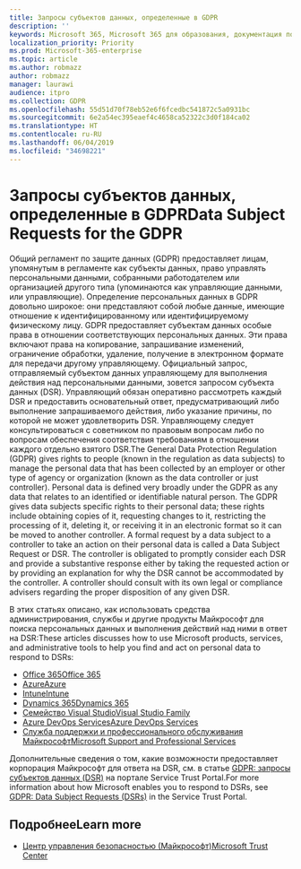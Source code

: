 ```yaml
---
title: Запросы субъектов данных, определенные в GDPR
description: ''
keywords: Microsoft 365, Microsoft 365 для образования, документация по Microsoft 365, GDPR
localization_priority: Priority
ms.prod: Microsoft-365-enterprise
ms.topic: article
ms.author: robmazz
author: robmazz
manager: laurawi
audience: itpro
ms.collection: GDPR
ms.openlocfilehash: 55d51d70f78eb52e6f6fcedbc541872c5a0931bc
ms.sourcegitcommit: 6e2a54ec395eaef4c4658ca52322c3d0f184ca02
ms.translationtype: HT
ms.contentlocale: ru-RU
ms.lasthandoff: 06/04/2019
ms.locfileid: "34698221"
---
```

# <a name="data-subject-requests-for-the-gdpr"></a><span data-ttu-id="7a54f-103">Запросы субъектов данных, определенные в GDPR</span><span class="sxs-lookup"><span data-stu-id="7a54f-103">Data Subject Requests for the GDPR</span></span>

<span data-ttu-id="7a54f-p101">Общий регламент по защите данных (GDPR) предоставляет лицам, упомянутым в регламенте как субъекты данных, право управлять персональными данными, собранными работодателем или организацией другого типа (упоминаются как управляющие данными, или управляющие). Определение персональных данных в GDPR довольно широкое: они представляют собой любые данные, имеющие отношение к идентифицированному или идентифицируемому физическому лицу. GDPR предоставляет субъектам данных особые права в отношении соответствующих персональных данных. Эти права включают права на копирование, запрашивание изменений, ограничение обработки, удаление, получение в электронном формате для передачи другому управляющему. Официальный запрос, отправляемый субъектом данных управляющему для выполнения действия над персональными данными, зовется запросом субъекта данных (DSR). Управляющий обязан оперативно рассмотреть каждый DSR и предоставить основательный ответ, предусматривающий либо выполнение запрашиваемого действия, либо указание причины, по которой не может удовлетворить DSR. Управляющему следует консультироваться с советником по правовым вопросам либо по вопросам обеспечения соответствия требованиям в отношении каждого отдельно взятого DSR.</span><span class="sxs-lookup"><span data-stu-id="7a54f-p101">The General Data Protection Regulation (GDPR) gives rights to people (known in the regulation as data subjects) to manage the personal data that has been collected by an employer or other type of agency or organization (known as the data controller or just controller). Personal data is defined very broadly under the GDPR as any data that relates to an identified or identifiable natural person. The GDPR gives data subjects specific rights to their personal data; these rights include obtaining copies of it, requesting changes to it, restricting the processing of it, deleting it, or receiving it in an electronic format so it can be moved to another controller. A formal request by a data subject to a controller to take an action on their personal data is called a Data Subject Request or DSR. The controller is obligated to promptly consider each DSR and provide a substantive response either by taking the requested action or by providing an explanation for why the DSR cannot be accommodated by the controller. A controller should consult with its own legal or compliance advisers regarding the proper disposition of any given DSR.</span></span>

<span data-ttu-id="7a54f-110">В этих статьях описано, как использовать средства администрирования, службы и другие продукты Майкрософт для поиска персональных данных и выполнения действий над ними в ответ на DSR:</span><span class="sxs-lookup"><span data-stu-id="7a54f-110">These articles discusses how to use Microsoft products, services, and administrative tools to help you find and act on personal data to respond to DSRs:</span></span>

- [<span data-ttu-id="7a54f-111">Office 365</span><span class="sxs-lookup"><span data-stu-id="7a54f-111">Office 365</span></span>](gdpr-dsr-Office365.md)
- [<span data-ttu-id="7a54f-112">Azure</span><span class="sxs-lookup"><span data-stu-id="7a54f-112">Azure</span></span>](gdpr-dsr-Azure.md)
- [<span data-ttu-id="7a54f-113">Intune</span><span class="sxs-lookup"><span data-stu-id="7a54f-113">Intune</span></span>](gdpr-dsr-Intune.md)
- [<span data-ttu-id="7a54f-114">Dynamics 365</span><span class="sxs-lookup"><span data-stu-id="7a54f-114">Dynamics 365</span></span>](gdpr-dsr-Dynamics365.md)
- [<span data-ttu-id="7a54f-115">Семейство Visual Studio</span><span class="sxs-lookup"><span data-stu-id="7a54f-115">Visual Studio Family</span></span>](gdpr-dsr-visual-studio-family.md)
- [<span data-ttu-id="7a54f-116">Azure DevOps Services</span><span class="sxs-lookup"><span data-stu-id="7a54f-116">Azure DevOps Services</span></span>](gdpr-dsr-vsts.md)
- [<span data-ttu-id="7a54f-117">Служба поддержки и профессионального обслуживания Майкрософт</span><span class="sxs-lookup"><span data-stu-id="7a54f-117">Microsoft Support and Professional Services</span></span>](gdpr-dsr-prof-services.md)

<span data-ttu-id="7a54f-118">Дополнительные сведения о том, какие возможности предоставляет корпорация Майкрософт для ответа на DSR, см. в статье [GDPR: запросы субъектов данных (DSR)](https://servicetrust.microsoft.com/ViewPage/GDPRDSR) на портале Service Trust Portal.</span><span class="sxs-lookup"><span data-stu-id="7a54f-118">For more information about how Microsoft enables you to respond to DSRs, see [GDPR: Data Subject Requests (DSRs)](https://servicetrust.microsoft.com/ViewPage/GDPRDSR) in the Service Trust Portal.</span></span>

## <a name="learn-more"></a><span data-ttu-id="7a54f-119">Подробнее</span><span class="sxs-lookup"><span data-stu-id="7a54f-119">Learn more</span></span>

- [<span data-ttu-id="7a54f-120">Центр управления безопасностью (Майкрософт)</span><span class="sxs-lookup"><span data-stu-id="7a54f-120">Microsoft Trust Center</span></span>](https://www.microsoft.com/TrustCenter/Privacy/gdpr/default.aspx)